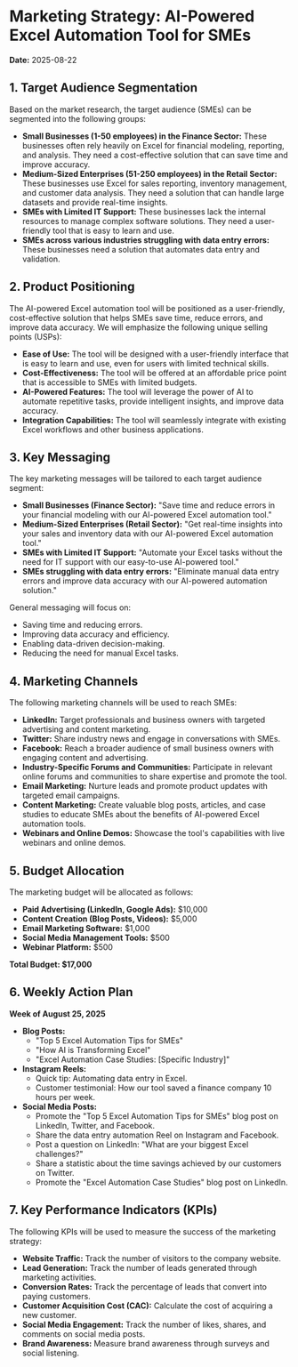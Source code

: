 # Marketing Strategy: AI-Powered Excel Automation Tool for SMEs

**Date:** 2025-08-22

## 1. Target Audience Segmentation

Based on the market research, the target audience (SMEs) can be segmented into the following groups:

*   **Small Businesses (1-50 employees) in the Finance Sector:** These businesses often rely heavily on Excel for financial modeling, reporting, and analysis. They need a cost-effective solution that can save time and improve accuracy.
*   **Medium-Sized Enterprises (51-250 employees) in the Retail Sector:** These businesses use Excel for sales reporting, inventory management, and customer data analysis. They need a solution that can handle large datasets and provide real-time insights.
*   **SMEs with Limited IT Support:** These businesses lack the internal resources to manage complex software solutions. They need a user-friendly tool that is easy to learn and use.
*   **SMEs across various industries struggling with data entry errors:** These businesses need a solution that automates data entry and validation.

## 2. Product Positioning

The AI-powered Excel automation tool will be positioned as a user-friendly, cost-effective solution that helps SMEs save time, reduce errors, and improve data accuracy. We will emphasize the following unique selling points (USPs):

*   **Ease of Use:** The tool will be designed with a user-friendly interface that is easy to learn and use, even for users with limited technical skills.
*   **Cost-Effectiveness:** The tool will be offered at an affordable price point that is accessible to SMEs with limited budgets.
*   **AI-Powered Features:** The tool will leverage the power of AI to automate repetitive tasks, provide intelligent insights, and improve data accuracy.
*   **Integration Capabilities:** The tool will seamlessly integrate with existing Excel workflows and other business applications.

## 3. Key Messaging

The key marketing messages will be tailored to each target audience segment:

*   **Small Businesses (Finance Sector):** "Save time and reduce errors in your financial modeling with our AI-powered Excel automation tool."
*   **Medium-Sized Enterprises (Retail Sector):** "Get real-time insights into your sales and inventory data with our AI-powered Excel automation tool."
*   **SMEs with Limited IT Support:** "Automate your Excel tasks without the need for IT support with our easy-to-use AI-powered tool."
*   **SMEs struggling with data entry errors:** "Eliminate manual data entry errors and improve data accuracy with our AI-powered automation solution."

General messaging will focus on:
*   Saving time and reducing errors.
*   Improving data accuracy and efficiency.
*   Enabling data-driven decision-making.
*   Reducing the need for manual Excel tasks.

## 4. Marketing Channels

The following marketing channels will be used to reach SMEs:

*   **LinkedIn:** Target professionals and business owners with targeted advertising and content marketing.
*   **Twitter:** Share industry news and engage in conversations with SMEs.
*   **Facebook:** Reach a broader audience of small business owners with engaging content and advertising.
*   **Industry-Specific Forums and Communities:** Participate in relevant online forums and communities to share expertise and promote the tool.
*   **Email Marketing:** Nurture leads and promote product updates with targeted email campaigns.
*   **Content Marketing:** Create valuable blog posts, articles, and case studies to educate SMEs about the benefits of AI-powered Excel automation tools.
*   **Webinars and Online Demos:** Showcase the tool's capabilities with live webinars and online demos.

## 5. Budget Allocation

The marketing budget will be allocated as follows:

*   **Paid Advertising (LinkedIn, Google Ads):** $10,000
*   **Content Creation (Blog Posts, Videos):** $5,000
*   **Email Marketing Software:** $1,000
*   **Social Media Management Tools:** $500
*   **Webinar Platform:** $500

**Total Budget: $17,000**

## 6. Weekly Action Plan

**Week of August 25, 2025**

*   **Blog Posts:**
    *   "Top 5 Excel Automation Tips for SMEs"
    *   "How AI is Transforming Excel"
    *   "Excel Automation Case Studies: [Specific Industry]"
*   **Instagram Reels:**
    *   Quick tip: Automating data entry in Excel.
    *   Customer testimonial: How our tool saved a finance company 10 hours per week.
*   **Social Media Posts:**
    *   Promote the "Top 5 Excel Automation Tips for SMEs" blog post on LinkedIn, Twitter, and Facebook.
    *   Share the data entry automation Reel on Instagram and Facebook.
    *   Post a question on LinkedIn: "What are your biggest Excel challenges?"
    *   Share a statistic about the time savings achieved by our customers on Twitter.
    *   Promote the "Excel Automation Case Studies" blog post on LinkedIn.

## 7. Key Performance Indicators (KPIs)

The following KPIs will be used to measure the success of the marketing strategy:

*   **Website Traffic:** Track the number of visitors to the company website.
*   **Lead Generation:** Track the number of leads generated through marketing activities.
*   **Conversion Rates:** Track the percentage of leads that convert into paying customers.
*   **Customer Acquisition Cost (CAC):** Calculate the cost of acquiring a new customer.
*   **Social Media Engagement:** Track the number of likes, shares, and comments on social media posts.
*   **Brand Awareness:** Measure brand awareness through surveys and social listening.